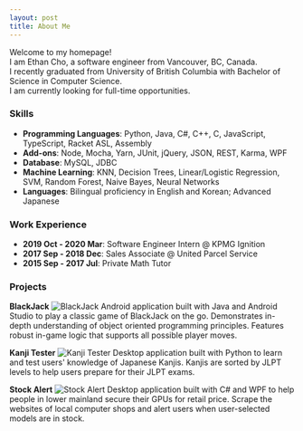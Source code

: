 ```yaml
---
layout: post
title: About Me
---
```

Welcome to my homepage! <br />
I am Ethan Cho, a software engineer from Vancouver, BC, Canada. <br />
I recently graduated from University of British Columbia with Bachelor of Science in Computer Science. <br />
I am currently looking for full-time opportunities.

### Skills
* **Programming Languages**: Python, Java, C#, C++, C, JavaScript, TypeScript, Racket ASL, Assembly
* **Add-ons**: Node, Mocha, Yarn, JUnit, jQuery, JSON, REST, Karma, WPF
* **Database**: MySQL, JDBC
* **Machine Learning**: KNN, Decision Trees, Linear/Logistic Regression, SVM, Random Forest, Naive Bayes, Neural Networks
* **Languages**: Bilingual proficiency in English and Korean; Advanced Japanese

### Work Experience
* **2019 Oct - 2020 Mar**: Software Engineer Intern @ KPMG Ignition
* **2017 Sep - 2018 Dec**: Sales Associate @ United Parcel Service
* **2015 Sep - 2017 Jul**: Private Math Tutor

<!--For more information about my technical skills, please check out my [resume](https://drive.google.com/file/d/1qQMBLl4_2uDHtDsP1UyfOWiAtcL81o65/view) and [projects](https://ethanswcho.github.io/projects)-->

### Projects
**BlackJack**
![BlackJack](https://www.bestuscasinos.org/wp-content/uploads/2019/12/Blackjack-Strat-EDIT.jpg)
Android application built with Java and Android Studio to play a classic game of BlackJack on the go.
Demonstrates in-depth understanding of object oriented programming principles.
Features robust in-game logic that supports all possible player moves.

**Kanji Tester**
![Kanji Tester](/imgs/kanjitester.png)
Desktop application built with Python to learn and test users' knowledge of Japanese Kanjis.
Kanjis are sorted by JLPT levels to help users prepare for their JLPT exams.

**Stock Alert**
![Stock Alert](/imgs/stockalert.png)
Desktop application built with C# and WPF to help people in lower mainland secure their GPUs for retail price.
Scrape the websites of local computer shops and alert users when user-selected models are in stock.
